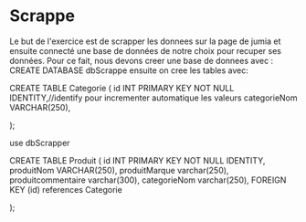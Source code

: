 # Scrappe

Le but de l'exercice est de scrapper les donnees sur la page de jumia et ensuite connecté une base de données de notre choix pour recuper ses données.
Pour ce fait, nous devons creer une base de donnees avec :
CREATE DATABASE dbScrappe
ensuite on cree les tables avec:

CREATE TABLE Categorie 
(
  id INT PRIMARY KEY NOT NULL IDENTITY,//identify pour incrementer automatique les valeurs
  categorieNom VARCHAR(250),
  
);

use dbScrapper

CREATE TABLE Produit
(
  id INT PRIMARY KEY NOT NULL IDENTITY,
  produitNom VARCHAR(250),
  produitMarque varchar(250),
  produitcommentaire varchar(300),
  categorieNom varchar(250),
FOREIGN KEY (id) references Categorie
  
);
